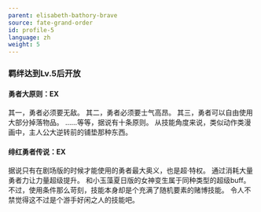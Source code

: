 ```yaml
---
parent: elisabeth-bathory-brave
source: fate-grand-order
id: profile-5
language: zh
weight: 5
---
```


### 羁绊达到Lv.5后开放

#### 勇者大原则：EX

其一，勇者必须要无敌。
其二，勇者必须要士气高昂。
其三，勇者可以自由使用大部分掉落物品。
……等等，据说有十条原则。
从技能角度来说，类似动作类漫画中，主人公大逆转前的铺垫那种东西。

#### 绯红勇者传说：EX

据说只有在剧场版的时候才能使用的勇者最大奥义，也是超·特权。
通过消耗大量勇者力让力量超级提升。
和小玉藻夏日版的女神变生属于同种类型的超级buff。
不过，使用条件那么苛刻，技能本身却是个充满了随机要素的赌博技能。
令人不禁觉得这不过是个游手好闲之人的技能吧。
